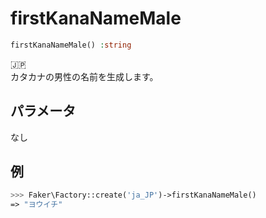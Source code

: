 # firstKanaNameMale
```php
firstKanaNameMale() :string
```
:jp:  
カタカナの男性の名前を生成します。

## パラメータ
なし

## 例
```php
>>> Faker\Factory::create('ja_JP')->firstKanaNameMale()
=> "ヨウイチ"
```
